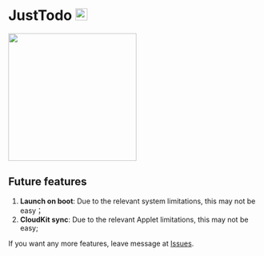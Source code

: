 # JustTodo <image src="./resources/TrayIcon.svg" style="width: 24px; height: 24px; just">

<image src="./resources/AppIcon.svg" style="width: 256px; height: 256px;"> 

## Future features
1. **Launch on boot**: Due to the relevant system limitations, this may not be easy；
2. **CloudKit sync**: Due to the relevant Applet limitations, this may not be easy;

If you want any more features, leave message at [Issues](https://github.com/boybeak/JustTodo/issues).
